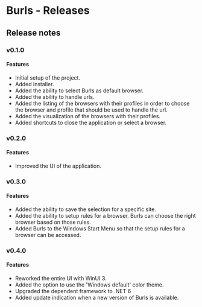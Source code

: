 # Burls - Releases
## Release notes
### v0.1.0
#### Features
* Initial setup of the project.
* Added installer.
* Added the ability to select Burls as default browser.
* Added the ability to handle urls.
* Added the listing of the browsers with their profiles in order to choose the browser and profile that should be used to handle the url.
* Added the visualization of the browsers with their profiles.
* Added shortcuts to close the application or select a browser.

### v0.2.0
#### Features
* Improved the UI of the application.

### v0.3.0
#### Features
* Added the ability to save the selection for a specific site.
* Added the ability to setup rules for a browser. Burls can choose the right browser based on those rules.
* Added Burls to the Windows Start Menu so that the setup rules for a browser can be accessed.

### v0.4.0
#### Features
* Reworked the entire UI with WinUI 3.
* Added the option to use the 'Windows default' color theme.
* Upgraded the dependent framework to .NET 6
* Added update indication when a new version of Burls is available.
